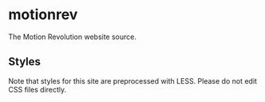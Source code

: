 motionrev
=========

The Motion Revolution website source.

Styles
------

Note that styles for this site are preprocessed with LESS. Please do not edit CSS files directly.
